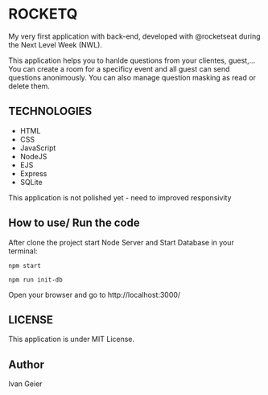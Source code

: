 # ROCKETQ

My very first application with back-end, developed with @rocketseat during the Next Level Week (NWL).

This application helps you to hanlde questions from your clientes, guest,... You can create a room for a specificy event and all guest can send questions anonimously. You can also manage question masking as read or delete them.

## TECHNOLOGIES

- HTML
- CSS
- JavaScript
- NodeJS
- EJS
- Express
- SQLite

This application is not polished yet - need to improved responsivity

## How to use/ Run the code

After clone the project start Node Server and Start Database in your terminal:

```
npm start
```
```
npm run init-db
```

Open your browser and go to http://localhost:3000/

## LICENSE

This application is under MIT License.

## Author

Ivan Geier

